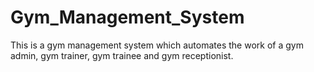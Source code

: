 # Gym_Management_System
This is a gym management system which automates the work of a gym admin, gym trainer, gym trainee and gym receptionist.

